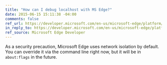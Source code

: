```yaml
---
title: "How can I debug localhost with MS Edge?"
date: 2015-06-15 15:11:38 -04:00
comments: false
ref_url: https://developer.microsoft.com/en-us/microsoft-edge/platform/faq/#how-can-i-debug-localhost
in_reply_to: https://developer.microsoft.com/en-us/microsoft-edge/platform/faq/#how-can-i-debug-localhost
ref_source: Microsoft Edge Developer
---
```


As a security precaution, Microsoft Edge uses network isolation by default. You can override it via the command line right now, but it will be in `about:flags` in the future.